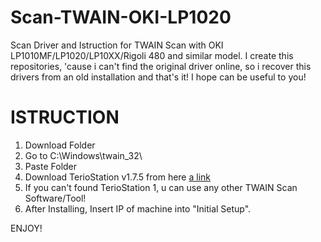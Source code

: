 # Scan-TWAIN-OKI-LP1020
Scan Driver and Istruction for TWAIN Scan with OKI LP1010MF/LP1020/LP10XX/Rigoli 480 and similar model.
I create this repositories, 'cause i can't find the original driver online, so i recover this drivers from an old installation and that's it! I hope can be useful to you!


# ISTRUCTION

1. Download Folder
2. Go to C:\Windows\twain_32\
3. Paste Folder
4. Download TerioStation v1.7.5 from here [a link](https://www.oki.com/eu/printing/download/SP740_TerioStation_V175_enu_77826.zip)
5. If you can't found TerioStation 1, u can use any other TWAIN Scan Software/Tool!
6. After Installing, Insert IP of machine into "Initial Setup".

ENJOY!
